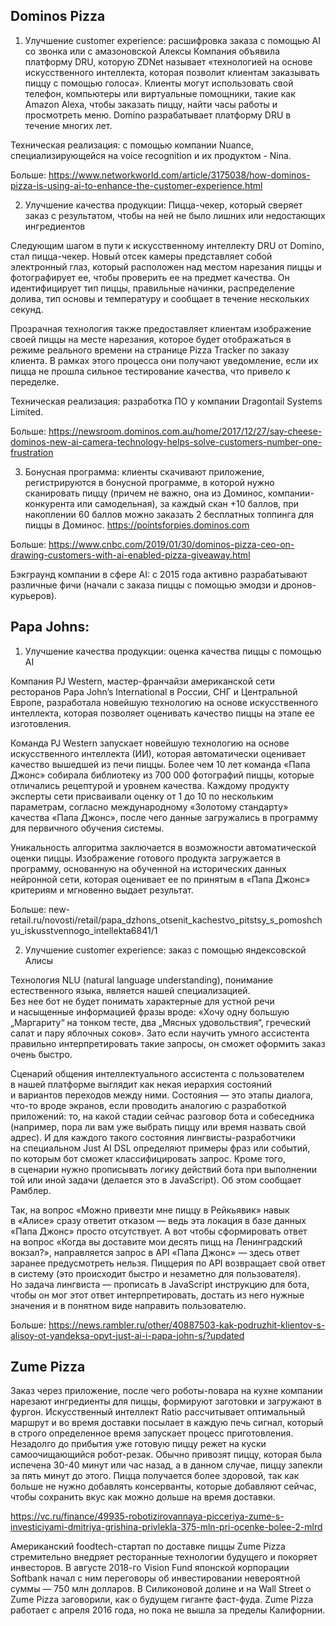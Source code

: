 ## Dominos Pizza
1. Улучшение customer experience: расшифровка заказа с помощью AI со звонка или c амазоновской Алексы
Компания объявила платформу DRU, которую ZDNet называет «технологией на основе искусственного интеллекта, которая позволит клиентам заказывать пиццу с помощью голоса». Клиенты могут использовать свой телефон, компьютеры или виртуальные помощники, такие как Amazon Alexa, чтобы заказать пиццу, найти часы работы и просмотреть меню.
Domino разрабатывает платформу DRU в течение многих лет. 

Техническая реализация: с помощью компании Nuance, специализирующейся на voice recognition и их продуктом - Nina. 

Больше: https://www.networkworld.com/article/3175038/how-dominos-pizza-is-using-ai-to-enhance-the-customer-experience.html

2. Улучшение качества продукции: Пицца-чекер, который сверяет заказ с результатом, чтобы на ней не было лишних или недостающих ингредиентов 

Следующим шагом в пути к искусственному интеллекту DRU от Domino, стал пицца-чекер. Новый отсек камеры представляет собой электронный глаз, который расположен над местом нарезания пиццы и фотографирует ее, чтобы проверить ее на предмет качества. Он идентифицирует тип пиццы, правильные начинки, распределение долива, тип основы и температуру и сообщает в течение нескольких секунд.

Прозрачная технология также предоставляет клиентам изображение своей пиццы на месте нарезания, которое будет отображаться в режиме реального времени на странице Pizza Tracker по заказу клиента. В рамках этого процесса они получают уведомление, если их пицца не прошла сильное тестирование качества, что привело к переделке.

Техническая реализация: разработка ПО у компании Dragontail Systems Limited. 

Больше: https://newsroom.dominos.com.au/home/2017/12/27/say-cheese-dominos-new-ai-camera-technology-helps-solve-customers-number-one-frustration


3. Бонусная программа: клиенты скачивают приложение, регистрируются в бонусной программе, в которой нужно сканировать пиццу (причем не важно, она из Доминос, компании-конкурента или самодельная), за каждый скан +10 баллов, при накоплении 60 баллов можно заказать 2 бесплатных топпинга для пиццы в Доминос. 
https://pointsforpies.dominos.com 

Больше: https://www.cnbc.com/2019/01/30/dominos-pizza-ceo-on-drawing-customers-with-ai-enabled-pizza-giveaway.html 
 

Бэкграунд компании в сфере AI: с 2015 года активно разрабатывают различные фичи (начали с заказа пиццы с помощью эмодзи и дронов-курьеров). 

## Papa Johns:
1.  Улучшение качества продукции: оценка качества пиццы с помощью AI 

Компания PJ Western, мастер-франчайзи американской сети ресторанов Papa John’s International в России, СНГ и Центральной Европе, разработала новейшую технологию на основе искусственного интеллекта, которая позволяет оценивать качество пиццы на этапе ее изготовления.

Команда PJ Western запускает новейшую технологию на основе искусственного интеллекта (ИИ), которая автоматически оценивает качество вышедшей из печи пиццы. Более чем 10 лет команда «Папа Джонс» собирала библиотеку из 700 000 фотографий пиццы, которые отличались рецептурой и уровнем качества. Каждому продукту эксперты сети присваивали оценку от 1 до 10 по нескольким параметрам, согласно международному «Золотому стандарту» качества «Папа Джонс», после чего данные загружались в программу для первичного обучения системы.

Уникальность алгоритма заключается в возможности автоматической оценки пиццы. Изображение готового продукта загружается в программу, основанную на обученной на исторических данных нейронной сети, которая оценивает ее по принятым в «Папа Джонс» критериям и мгновенно выдает результат. 

Больше: new-retail.ru/novosti/retail/papa_dzhons_otsenit_kachestvo_pitstsy_s_pomoshchyu_iskusstvennogo_intellekta6841/1 


2. Улучшение customer experience: заказ с помощью яндексовской Алисы

Технология NLU (natural language understanding), понимание естественного языка, является нашей специализацией. Без нее бот не будет понимать характерные для устной речи и насыщенные информацией фразы вроде: «Хочу одну большую „Маргариту“ на тонком тесте, два „Мясных удовольствия“, греческий салат и пару яблочных соков». Зато если научить умного ассистента правильно интерпретировать такие запросы, он сможет оформить заказ очень быстро. 

Сценарий общения интеллектуального ассистента с пользователем в нашей платформе выглядит как некая иерархия состояний и вариантов переходов между ними. Состояния — это этапы диалога, что-то вроде экранов, если проводить аналогию с разработкой приложений: то, на какой стадии сейчас разговор бота и собеседника (например, пора ли вам уже выбрать пиццу или время назвать свой адрес). И для каждого такого состояния лингвисты-разработчики на специальном Just AI DSL определяют примеры фраз или событий, по которым бот сможет классифицировать запрос. Кроме того, в сценарии нужно прописывать логику действий бота при выполнении той или иной задачи (делается это в JavaScript). Об этом сообщает Рамблер. 

Так, на вопрос «Можно привезти мне пиццу в Рейкьявик» навык в «Алисе» сразу ответит отказом — ведь эта локация в базе данных «Папа Джонс» просто отсутствует. А вот чтобы сформировать ответ на вопрос «Когда вы доставите мои десять пицц на Ленинградский вокзал?», направляется запрос в API «Папа Джонс» — здесь ответ заранее предусмотреть нельзя. Пиццерия по API возвращает свой ответ в систему (это происходит быстро и незаметно для пользователя). Но задача лингвиста — прописать в JavaScript инструкцию для бота, чтобы он мог этот ответ интерпретировать, достать из него нужные значения и в понятном виде направить пользователю. 

Больше: https://news.rambler.ru/other/40887503-kak-podruzhit-klientov-s-alisoy-ot-yandeksa-opyt-just-ai-i-papa-john-s/?updated 

## Zume Pizza
Заказ через приложение, после чего роботы-повара на кухне компании нарезают ингредиенты для пиццы, формируют заготовки и загружают в фургон. Искусственный интеллект Ratio рассчитывает оптимальный маршрут и во время доставки посылает в каждую печь сигнал, который в строго определенное время запускает процесс приготовления. Незадолго до прибытия уже готовую пиццу режет на куски самоочищающийся робот-резак. Обычно привозят пиццу, которая была испечена 30-40 минут или час назад, а в данном случае, пиццу запекли за пять минут до этого. Пицца получается более здоровой, так как больше не нужно добавлять консерванты, которые добавляют сейчас, чтобы сохранить вкус как можно дольше на время доставки.

https://vc.ru/finance/49935-robotizirovannaya-picceriya-zume-s-investiciyami-dmitriya-grishina-privlekla-375-mln-pri-ocenke-bolee-2-mlrd 

Американский foodtech-стартап по доставке пиццы Zume Pizza стремительно внедряет ресторанные технологии будущего и покоряет инвесторов. В августе 2018-го Vision Fund японской корпорации Softbank начал с ним переговоры об инвестировании невероятной суммы — 750 млн долларов. В Силиконовой долине и на Wall Street о Zume Pizza заговорили, как о будущем гиганте фаст-фуда. Zume Pizza работает с апреля 2016 года, но пока не вышла за пределы Калифорнии.

